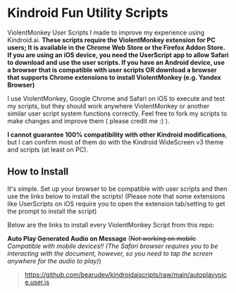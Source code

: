 # Kindroid Fun Utility Scripts
ViolentMonkey User Scripts I made to improve my experience using Kindroid.ai.
**These scripts require the ViolentMonkey extension for PC users; It is available in the Chrome Web Store or the Firefox Addon Store.**
**If you are using an iOS device, you need the UserScript app to allow Safari to download and use the user scripts. If you have an Android device, use a browser that is compatible with user scripts OR download a browser that supports Chrome extensions to install ViolentMonkey (e.g. Yandex Browser)**

I use ViolentMonkey, Google Chrome and Safari on iOS to execute and test my scripts, but they should work anywhere ViolentMonkey or another similar user script system functions correctly. Feel free to fork my scripts to make changes and improve them ( please credit me :) ). 

**I cannot guarantee 100% compatibility with other Kindroid modifications**, but I can confirm most of them do with the Kindroid WideScreen v3 theme and scripts (at least on PC).


## How to Install
It's simple. Set up your browser to be compatible with user scripts and then use the links below to install the scripts! (Please note that some extensions like UserScripts on iOS require you to open the extension tab/setting to get the prompt to install the script)

Below are the links to install every ViolentMonkey Script from this repo:

**Auto Play Generated Audio on Message** (~~Not working on mobile~~ *Compatible with mobile devices!! (The Safari browser requires you to be interacting with the document, however, so you need to tap the screen anywhere for the audio to play)*)
> https://github.com/bearudev/kindroidaiscripts/raw/main/autoplayvoice.user.js
